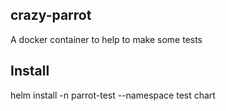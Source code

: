 ## crazy-parrot

A docker container to help to make some tests

## Install

helm install -n parrot-test --namespace test chart